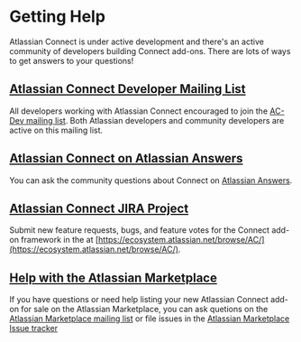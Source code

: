 # Getting Help

Atlassian Connect is under active development and there's an active community of developers building Connect add-ons. There are lots of ways to get answers to your questions!

## [Atlassian Connect Developer Mailing List](https://groups.google.com/forum/#!forum/atlassian-connect-dev)

All developers working with Atlassian Connect encouraged to join the [AC-Dev mailing list](https://groups.google.com/forum/#!forum/atlassian-connect-dev). Both Atlassian developers and community developers are active on this mailing list.


## [Atlassian Connect on Atlassian Answers](https://answers.atlassian.com/tags/atlassian-connect)

You can ask the community questions about Connect on [Atlassian Answers](https://answers.atlassian.com/tags/atlassian-connect).


## [Atlassian Connect JIRA Project](https://ecosystem.atlassian.net/browse/AC/)

Submit new feature requests, bugs, and feature votes for the Connect add-on framework in the at [https://ecosystem.atlassian.net/browse/AC/](https://ecosystem.atlassian.net/browse/AC/).


## [Help with the Atlassian Marketplace](https://marketplace.atlassian.com/)

If you have questions or need help listing your new Atlassian Connect add-on for sale on the Atlassian Marketplace, you
can ask quetions on the [Atlassian Marketplace mailing list](https://groups.google.com/forum/#!forum/atlassian-marketplace)
or file issues in the [Atlassian Marketplace Issue tracker](https://ecosystem.atlassian.net/browse/AMKT/)


